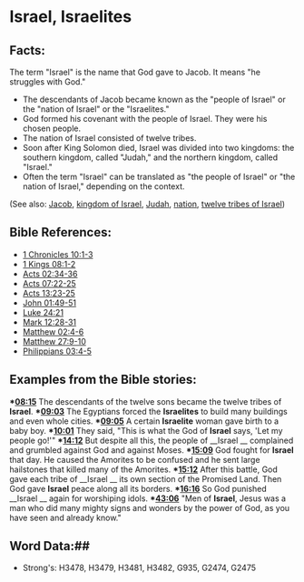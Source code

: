 # Israel, Israelites #

## Facts: ##

The term "Israel" is the name that God gave to Jacob. It means "he struggles with God."

* The descendants of Jacob became known as the "people of Israel"  or the "nation of Israel" or the "Israelites."
* God formed his covenant with the people of Israel. They were his chosen people.
* The nation of Israel consisted of twelve tribes.
* Soon after King Solomon died, Israel was divided into two kingdoms: the southern kingdom, called "Judah," and the northern kingdom, called "Israel."
* Often the term "Israel" can be translated as "the people of Israel" or "the nation of Israel," depending on the context.

(See also: [Jacob](../names/jacob.md), [kingdom of Israel](../names/kingdomofisrael.md), [Judah](../names/kingdomofjudah.md), [nation](../other/nation.md), [twelve tribes of Israel](../other/12tribesofisrael.md))

## Bible References: ##

* [1 Chronicles 10:1-3](rc://en/tn/help/1ch/10/01)
* [1 Kings 08:1-2](rc://en/tn/help/1ki/08/01)
* [Acts 02:34-36](rc://en/tn/help/act/02/34)
* [Acts 07:22-25](rc://en/tn/help/act/07/22)
* [Acts 13:23-25](rc://en/tn/help/act/13/23)
* [John 01:49-51](rc://en/tn/help/jhn/01/49)
* [Luke 24:21](rc://en/tn/help/luk/24/21)
* [Mark 12:28-31](rc://en/tn/help/mrk/12/28)
* [Matthew 02:4-6](rc://en/tn/help/mat/02/04)
* [Matthew 27:9-10](rc://en/tn/help/mat/27/09)
* [Philippians 03:4-5](rc://en/tn/help/php/03/04)

## Examples from the Bible stories: ##

  __*[08:15](rc://en/tn/help/obs/08/15)__ The descendants of the twelve sons became the twelve tribes of __Israel__.
  __*[09:03](rc://en/tn/help/obs/09/03)__ The Egyptians forced the __Israelites__ to build many buildings and even whole cities.
  __*[09:05](rc://en/tn/help/obs/09/05)__ A certain __Israelite__ woman gave birth to a baby boy.
  __*[10:01](rc://en/tn/help/obs/10/01)__ They said, "This is what the God of __Israel__ says, 'Let my people go!'"
  __*[14:12](rc://en/tn/help/obs/14/12)__ But despite all this, the people of __Israel __ complained and grumbled against God and against Moses.
  __*[15:09](rc://en/tn/help/obs/15/09)__ God fought for __Israel__ that day. He caused the Amorites to be confused and he sent large hailstones that killed many of the Amorites.
  __*[15:12](rc://en/tn/help/obs/15/12)__ After this battle, God gave each tribe of __Israel __ its own section of the Promised Land. Then God gave __Israel__ peace along all its borders.
  __*[16:16](rc://en/tn/help/obs/16/16)__ So God punished __Israel __ again for worshiping idols.
  __*[43:06](rc://en/tn/help/obs/43/06)__ "Men of __Israel__, Jesus was a man who did many mighty signs and wonders by the power of God, as you have seen and already know."


## Word Data:##

* Strong's: H3478, H3479, H3481, H3482, G935, G2474, G2475
